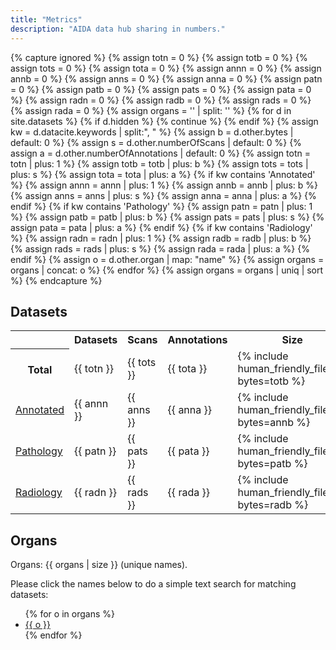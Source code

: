 ```yaml
---
title: "Metrics"
description: "AIDA data hub sharing in numbers."
---
```

{% capture ignored %}
  {% assign totn = 0 %}
  {% assign totb = 0 %}
  {% assign tots = 0 %}
  {% assign tota = 0 %}
  {% assign annn = 0 %}
  {% assign annb = 0 %}
  {% assign anns = 0 %}
  {% assign anna = 0 %}
  {% assign patn = 0 %}
  {% assign patb = 0 %}
  {% assign pats = 0 %}
  {% assign pata = 0 %}
  {% assign radn = 0 %}
  {% assign radb = 0 %}
  {% assign rads = 0 %}
  {% assign rada = 0 %}
  {% assign organs = '' | split: '' %}
  {% for d in site.datasets %}
    {% if d.hidden %}
      {% continue %}
    {% endif %}
    {% assign kw = d.datacite.keywords | split:", " %}
    {% assign b = d.other.bytes | default: 0 %}
    {% assign s = d.other.numberOfScans | default: 0 %}
    {% assign a = d.other.numberOfAnnotations | default: 0 %}
    {% assign totn = totn | plus: 1 %}
    {% assign totb = totb | plus: b %}
    {% assign tots = tots | plus: s %}
    {% assign tota = tota | plus: a %}
    {% if kw contains 'Annotated' %}
      {% assign annn = annn | plus: 1 %}
      {% assign annb = annb | plus: b %}
      {% assign anns = anns | plus: s %}
      {% assign anna = anna | plus: a %}
    {% endif %}
    {% if kw contains 'Pathology' %}
      {% assign patn = patn | plus: 1 %}
      {% assign patb = patb | plus: b %}
      {% assign pats = pats | plus: s %}
      {% assign pata = pata | plus: a %}
    {% endif %}
    {% if kw contains 'Radiology' %}
      {% assign radn = radn | plus: 1 %}
      {% assign radb = radb | plus: b %}
      {% assign rads = rads | plus: s %}
      {% assign rada = rada | plus: a %}
    {% endif %}
    {% assign o = d.other.organ | map: "name" %}
    {% assign organs = organs | concat: o %}
  {% endfor %}
  {% assign organs = organs | uniq | sort %}
{% endcapture %}
## Datasets
<table class="info-box">
  <tr><th></th><th>Datasets</th><th>Scans</th><th>Annotations</th><th>Size</th></tr>
  <tr>
    <th>Total</th>
    <td>{{ totn }}</td>
    <td>{{ tots }}</td>
    <td>{{ tota }}</td>
    <td>{% include human_friendly_filesize bytes=totb %}</td>
  </tr>
  <tr>
    <td><a href="/search?q=Annotated">Annotated</a></td>
    <td>{{ annn }}</td>
    <td>{{ anns }}</td>
    <td>{{ anna }}</td>
    <td>{% include human_friendly_filesize bytes=annb %}</td>
  </tr>
  <tr>
    <td><a href="/search?q=Pathology">Pathology</a></td>
    <td>{{ patn }}</td>
    <td>{{ pats }}</td>
    <td>{{ pata }}</td>
    <td>{% include human_friendly_filesize bytes=patb %}</td>
  </tr>
  <tr>
    <td><a href="/search?q=Radiology">Radiology</a></td>
    <td>{{ radn }}</td>
    <td>{{ rads }}</td>
    <td>{{ rada }}</td>
    <td>{% include human_friendly_filesize bytes=radb %}</td>
  </tr>
</table>

## Organs
Organs: {{ organs | size }} (unique names).

Please click the names below to do a simple text search for matching datasets:

<ul>
{% for o in organs %}
  <li><a href="/search?q={{ o }}">{{ o }}</a></li>
{% endfor %}
</ul>
